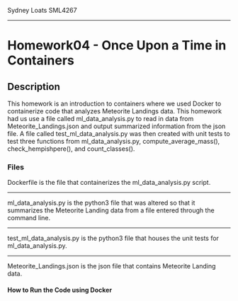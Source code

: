 

Sydney Loats SML4267

------

# Homework04 - Once Upon a Time in Containers #


## Description ##
This homework is an introduction to containers where we used Docker to containerize code that analyzes Meteorite Landings data. This homework had us use a file called ml_data_analysis.py to read in data from Meteorite_Landings.json and output summarized information from the json file. A file called test_ml_data_analysis.py was then created with unit tests to test three functions from ml_data_analysis.py, compute_average_mass(), check_hempishpere(), and count_classes().

### Files ###
Dockerfile is the file that containerizes the ml_data_analysis.py script.

------

ml_data_analysis.py is the python3 file that was altered so that it summarizes the Meteorite Landing data from a file entered through the command line.

------

test_ml_data_analysis.py is the python3 file that houses the unit tests for ml_data_analysis.py.

------

Meteorite_Landings.json is the json file that contains Meteorite Landing data.

#### How to Run the Code using Docker ####
